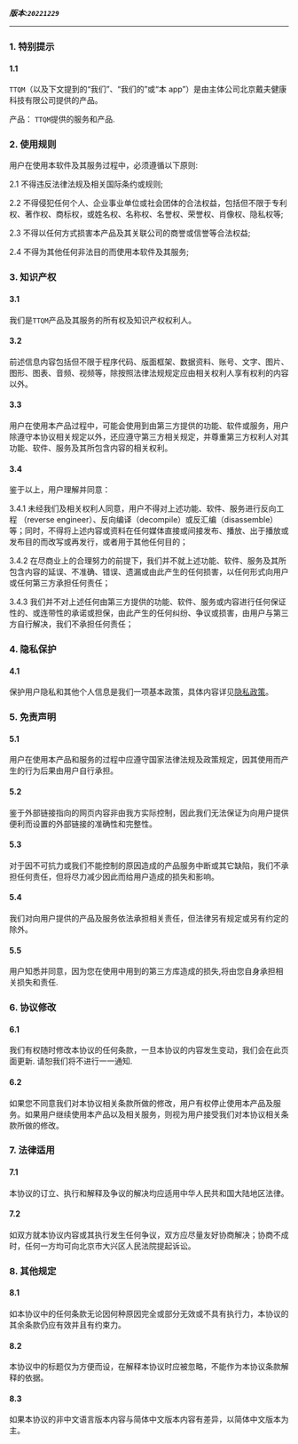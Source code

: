 **_版本:`20221229`_**

---

### 1. 特别提示

#### 1.1

`TTQM`（以及下文提到的“我们”、“我们的”或“本 app”）是由主体公司北京戴夫健康科技有限公司提供的产品。

产品： `TTQM`提供的服务和产品.

### 2. 使用规则

用户在使用本软件及其服务过程中，必须遵循以下原则:

2.1 不得违反法律法规及相关国际条约或规则;

2.2 不得侵犯任何个人、企业事业单位或社会团体的合法权益，包括但不限于专利权、著作权、商标权，或姓名权、名称权、名誉权、荣誉权、肖像权、隐私权等;

2.3 不得以任何方式损害本产品及其关联公司的商誉或信誉等合法权益;

2.4 不得为其他任何非法目的而使用本软件及其服务;

### 3. 知识产权

#### 3.1

我们是`TTQM`产品及其服务的所有权及知识产权权利人。

#### 3.2

前述信息内容包括但不限于程序代码、版面框架、数据资料、账号、文字、图片、图形、图表、音频、视频等，除按照法律法规规定应由相关权利人享有权利的内容以外。

#### 3.3

用户在使用本产品过程中，可能会使用到由第三方提供的功能、软件或服务，用户除遵守本协议相关规定以外，还应遵守第三方相关规定，并尊重第三方权利人对其功能、软件、服务及其所包含内容的相关权利。

#### 3.4

鉴于以上，用户理解并同意：

3.4.1 未经我们及相关权利人同意，用户不得对上述功能、软件、服务进行反向工程 （reverse engineer）、反向编译（decompile）或反汇编（disassemble）等；同时，不得将上述内容或资料在任何媒体直接或间接发布、播放、出于播放或发布目的而改写或再发行，或者用于其他任何目的；

3.4.2 在尽商业上的合理努力的前提下，我们并不就上述功能、软件、服务及其所包含内容的延误、不准确、错误、遗漏或由此产生的任何损害，以任何形式向用户或任何第三方承担任何责任；

3.4.3 我们并不对上述任何由第三方提供的功能、软件、服务或内容进行任何保证性的、或连带性的承诺或担保，由此产生的任何纠纷、争议或损害，由用户与第三方自行解决，我们不承担任何责任；

### 4. 隐私保护

#### 4.1

保护用户隐私和其他个人信息是我们一项基本政策，具体内容详见[隐私政策](zh-cn/terms-of-service-privacy-policy/privacy-policy.md)。

### 5. 免责声明

#### 5.1

用户在使用本产品和服务的过程中应遵守国家法律法规及政策规定，因其使用而产生的行为后果由用户自行承担。

#### 5.2

鉴于外部链接指向的网页内容非由我方实际控制，因此我们无法保证为向用户提供便利而设置的外部链接的准确性和完整性。

#### 5.3

对于因不可抗力或我们不能控制的原因造成的产品服务中断或其它缺陷，我们不承担任何责任，但将尽力减少因此而给用户造成的损失和影响。

#### 5.4

我们对向用户提供的产品及服务依法承担相关责任，但法律另有规定或另有约定的除外。

#### 5.5

用户知悉并同意，因为您在使用中用到的第三方库造成的损失,将由您自身承担相关损失和责任.

### 6. 协议修改

#### 6.1

我们有权随时修改本协议的任何条款，一旦本协议的内容发生变动，我们会在此页面更新. 请恕我们将不进行一一通知.

#### 6.2

如果您不同意我们对本协议相关条款所做的修改，用户有权停止使用本产品及服务。如果用户继续使用本产品以及相关服务，则视为用户接受我们对本协议相关条款所做的修改。

### 7. 法律适用

#### 7.1

本协议的订立、执行和解释及争议的解决均应适用中华人民共和国大陆地区法律。

#### 7.2

如双方就本协议内容或其执行发生任何争议，双方应尽量友好协商解决；协商不成时，任何一方均可向北京市大兴区人民法院提起诉讼。

### 8. 其他规定

#### 8.1

如本协议中的任何条款无论因何种原因完全或部分无效或不具有执行力，本协议的其余条款仍应有效并且有约束力。

#### 8.2

本协议中的标题仅为方便而设，在解释本协议时应被忽略，不能作为本协议条款解释的依据。

#### 8.3

如果本协议的非中文语言版本内容与简体中文版本内容有差异，以简体中文版本为主。
